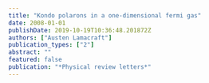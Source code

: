 ```yaml
---
title: "Kondo polarons in a one-dimensional fermi gas"
date: 2008-01-01
publishDate: 2019-10-19T10:36:48.201872Z
authors: ["Austen Lamacraft"]
publication_types: ["2"]
abstract: ""
featured: false
publication: "*Physical review letters*"
---
```


